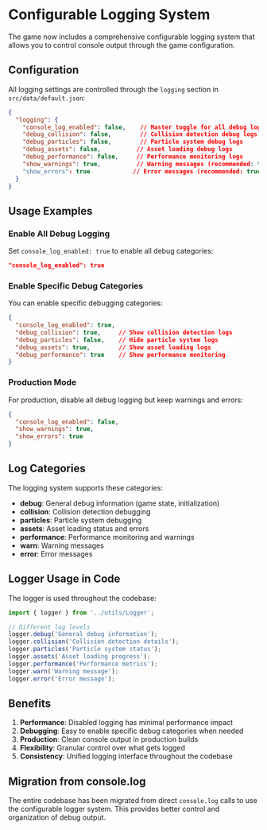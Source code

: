 # Configurable Logging System

The game now includes a comprehensive configurable logging system that allows you to control console output through the game configuration.

## Configuration

All logging settings are controlled through the `logging` section in `src/data/default.json`:

```json
{
  "logging": {
    "console_log_enabled": false,    // Master toggle for all debug logging
    "debug_collision": false,        // Collision detection debug logs
    "debug_particles": false,        // Particle system debug logs  
    "debug_assets": false,          // Asset loading debug logs
    "debug_performance": false,     // Performance monitoring logs
    "show_warnings": true,          // Warning messages (recommended: true)
    "show_errors": true            // Error messages (recommended: true)
  }
}
```

## Usage Examples

### Enable All Debug Logging
Set `console_log_enabled: true` to enable all debug categories:
```json
"console_log_enabled": true
```

### Enable Specific Debug Categories
You can enable specific debugging categories:
```json
{
  "console_log_enabled": true,
  "debug_collision": true,     // Show collision detection logs
  "debug_particles": false,    // Hide particle system logs
  "debug_assets": true,        // Show asset loading logs
  "debug_performance": true    // Show performance monitoring
}
```

### Production Mode
For production, disable all debug logging but keep warnings and errors:
```json
{
  "console_log_enabled": false,
  "show_warnings": true,
  "show_errors": true
}
```

## Log Categories

The logging system supports these categories:

- **debug**: General debug information (game state, initialization)
- **collision**: Collision detection debugging
- **particles**: Particle system debugging  
- **assets**: Asset loading status and errors
- **performance**: Performance monitoring and warnings
- **warn**: Warning messages
- **error**: Error messages

## Logger Usage in Code

The logger is used throughout the codebase:

```typescript
import { logger } from '../utils/Logger';

// Different log levels
logger.debug('General debug information');
logger.collision('Collision detection details');
logger.particles('Particle system status');
logger.assets('Asset loading progress');
logger.performance('Performance metrics');
logger.warn('Warning message');
logger.error('Error message');
```

## Benefits

1. **Performance**: Disabled logging has minimal performance impact
2. **Debugging**: Easy to enable specific debug categories when needed
3. **Production**: Clean console output in production builds
4. **Flexibility**: Granular control over what gets logged
5. **Consistency**: Unified logging interface throughout the codebase

## Migration from console.log

The entire codebase has been migrated from direct `console.log` calls to use the configurable logger system. This provides better control and organization of debug output.